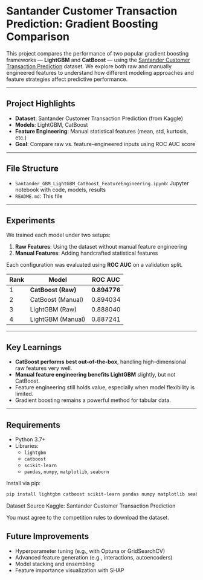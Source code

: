 # Santander Customer Transaction Prediction: Gradient Boosting Comparison

This project compares the performance of two popular gradient boosting frameworks — **LightGBM** and **CatBoost** — using the [Santander Customer Transaction Prediction](https://www.kaggle.com/c/santander-customer-transaction-prediction) dataset. We explore both raw and manually engineered features to understand how different modeling approaches and feature strategies affect predictive performance.

---

## Project Highlights

-  **Dataset**: Santander Customer Transaction Prediction (from Kaggle)
-  **Models**: LightGBM, CatBoost
-  **Feature Engineering**: Manual statistical features (mean, std, kurtosis, etc.)
-  **Goal**: Compare raw vs. feature-engineered inputs using ROC AUC score

---

## File Structure

- `Santander_GBM_LightGBM_CatBoost_FeatureEngineering.ipynb`: Jupyter notebook with code, models, results
- `README.md`: This file

---

## Experiments

We trained each model under two setups:

1. **Raw Features**: Using the dataset without manual feature engineering
2. **Manual Features**: Adding handcrafted statistical features

Each configuration was evaluated using **ROC AUC** on a validation split.

| Rank | Model           | ROC AUC   |
|------|------------------|-----------|
| 1 | **CatBoost (Raw)**  | **0.894776** |
| 2 | CatBoost (Manual)   | 0.894034 |
| 3 | LightGBM (Raw)      | 0.888040 |
| 4 | LightGBM (Manual)    | 0.887241 |

---

## Key Learnings

- **CatBoost performs best out-of-the-box**, handling high-dimensional raw features very well.
- **Manual feature engineering benefits LightGBM** slightly, but not CatBoost.
- Feature engineering still holds value, especially when model flexibility is limited.
- Gradient boosting remains a powerful method for tabular data.

---

## Requirements

- Python 3.7+
- Libraries:
  - `lightgbm`
  - `catboost`
  - `scikit-learn`
  - `pandas`, `numpy`, `matplotlib`, `seaborn`

Install via pip:
```bash
pip install lightgbm catboost scikit-learn pandas numpy matplotlib seaborn
```

Dataset Source
Kaggle: Santander Customer Transaction Prediction

You must agree to the competition rules to download the dataset.

## Future Improvements

  - Hyperparameter tuning (e.g., with Optuna or GridSearchCV)
  - Advanced feature generation (e.g., interactions, autoencoders)
  - Model stacking and ensembling
  - Feature importance visualization with SHAP

